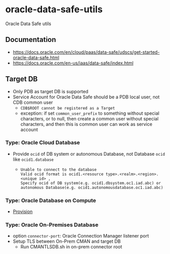 # oracle-data-safe-utils
Oracle Data Safe utils


## Documentation
- https://docs.oracle.com/en/cloud/paas/data-safe/udscs/get-started-oracle-data-safe.html
- https://docs.oracle.com/en-us/iaas/data-safe/index.html

## Target DB
- Only PDB as target DB is supported
- Service Account for Oracle Data Safe should be a PDB local user, not CDB common user
   - `CDB$ROOT cannot be registered as a Target`
   - exception: if set `common_user_prefix` to something without special characters, or to null, then create a common user without special characters, and then this is common user can work as service account
### Type: Oracle Cloud Database

- Provide `ocid` of DB system or autonomous Database, not Database `ocid` like `ocid1.database`
    - ```
      Unable to connect to the database    
      Valid ocid format is ocid1.<resource type>.<realm>.<region>.<unique id> , 
      Specify ocid of DB system(e.g. ocid1.dbsystem.oc1.iad.abc) or autonomous Database(e.g. ocid1.autonomousdatabase.oc1.iad.abc)
      ```

### Type: Oracle Database on Compute
- [Provision](https://github.com/davidkhala/Oracle-Database-install-guide/blob/LTS/ocidb.md)

### Type: Oracle On-Premises Database
- option `connector-port`: Oracle Connection Manager listener port
- Setup TLS between On-Prem CMAN and target DB
   - Run CMANTLSDB.sh in on-prem connector root
